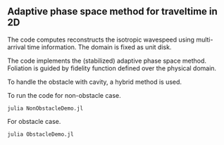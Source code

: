 Adaptive phase space method for traveltime in 2D
--
The code computes reconstructs the isotropic wavespeed using multi-arrival time information. The domain is fixed as unit disk.

The code implements the (stabilized) adaptive phase space method. Foliation is guided by fidelity function defined over the physical domain.

To handle the obstacle with cavity, a hybrid method is used.

To run the code for non-obstacle case.

```
julia NonObstacleDemo.jl
```

For obstacle case.

```
julia ObstacleDemo.jl
```
